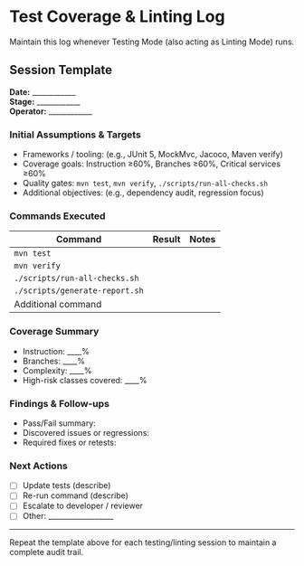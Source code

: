 # Test Coverage & Linting Log

Maintain this log whenever Testing Mode (also acting as Linting Mode) runs.

## Session Template

**Date:** ____________  
**Stage:** ____________  
**Operator:** ____________

### Initial Assumptions & Targets
- Frameworks / tooling: (e.g., JUnit 5, MockMvc, Jacoco, Maven verify)
- Coverage goals: Instruction ≥60%, Branches ≥60%, Critical services ≥60%
- Quality gates: `mvn test`, `mvn verify`, `./scripts/run-all-checks.sh`
- Additional objectives: (e.g., dependency audit, regression focus)

### Commands Executed
| Command | Result | Notes |
|---------|--------|-------|
| `mvn test` | | |
| `mvn verify` | | |
| `./scripts/run-all-checks.sh` | | |
| `./scripts/generate-report.sh` | | |
| Additional command | | |

### Coverage Summary
- Instruction: ____%
- Branches: ____%
- Complexity: ____%
- High-risk classes covered: ____%

### Findings & Follow-ups
- Pass/Fail summary:
- Discovered issues or regressions:
- Required fixes or retests:

### Next Actions
- [ ] Update tests (describe)
- [ ] Re-run command (describe)
- [ ] Escalate to developer / reviewer
- [ ] Other: __________________

---

Repeat the template above for each testing/linting session to maintain a complete audit trail.
